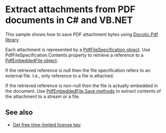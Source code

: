 # Extract attachments from PDF documents in C# and VB.NET
This sample shows how to save PDF attachment bytes using [Docotic.Pdf library](https://bitmiracle.com/pdf-library/).

Each attachment is represented by a [PdfFileSpecification object](https://bitmiracle.com/pdf-library/help/pdffilespecification.html).
Use PdfFileSpecification.Contents property to retrieve a reference to a [PdfEmbeddedFile object](https://bitmiracle.com/pdf-library/help/pdfembeddedfile.html). 

If the retrieved reference is null then the file specification refers to an external file. I.e., only reference to a file is attached. 

If the retrieved reference is non-null then the file is actually embedded in the document.
Use [PdfEmbeddedFile.Save methods](https://bitmiracle.com/pdf-library/help/pdfembeddedfile.save.html) to extract contents of the attachment to a stream or a file.

## See also
* [Get free time-limited license key](https://bitmiracle.com/pdf-library/download-pdf-library.aspx)